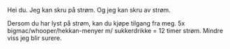 Hei du.
Jeg kan skru på strøm. Og jeg kan skru av strøm.

Dersom du har lyst på strøm, kan du kjøpe tilgang fra meg.
5x bigmac/whooper/hekkan-menyer m/ sukkerdrikke = 12 timer strøm. Mindre viss jeg blir surere.

